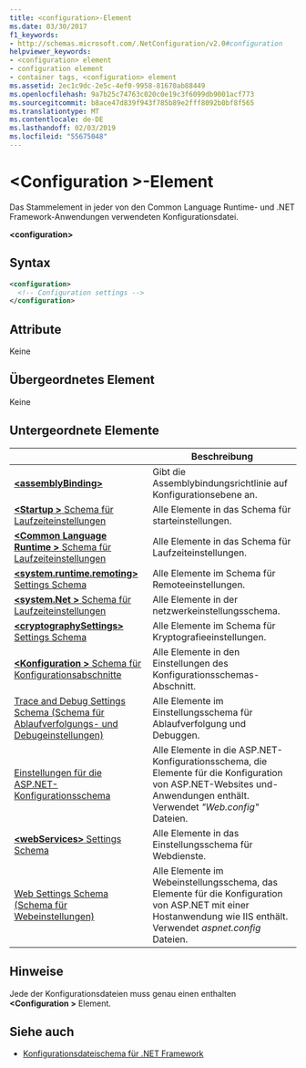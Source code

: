 ```yaml
---
title: <configuration>-Element
ms.date: 03/30/2017
f1_keywords:
- http://schemas.microsoft.com/.NetConfiguration/v2.0#configuration
helpviewer_keywords:
- <configuration> element
- configuration element
- container tags, <configuration> element
ms.assetid: 2ec1c9dc-2e5c-4ef0-9958-81670ab88449
ms.openlocfilehash: 9a7b25c74763c020c0e19c3f6099db9001acf773
ms.sourcegitcommit: b8ace47d839f943f785b89e2fff8092b0bf8f565
ms.translationtype: MT
ms.contentlocale: de-DE
ms.lasthandoff: 02/03/2019
ms.locfileid: "55675048"
---
```

# <a name="configuration-element"></a>\<Configuration >-Element

Das Stammelement in jeder von den Common Language Runtime- und .NET Framework-Anwendungen verwendeten Konfigurationsdatei.

**\<configuration>**

## <a name="syntax"></a>Syntax

```xml
<configuration>
  <!-- Configuration settings -->
</configuration>
```

## <a name="attributes"></a>Attribute

Keine

## <a name="parent-element"></a>Übergeordnetes Element

Keine

## <a name="child-elements"></a>Untergeordnete Elemente

|     | Beschreibung |
| --- | ----------- |
| [**\<assemblyBinding>**](~/docs/framework/configure-apps/file-schema/assemblybinding-element-for-configuration.md) | Gibt die Assemblybindungsrichtlinie auf Konfigurationsebene an.|
| [**\<Startup >** Schema für Laufzeiteinstellungen](~/docs/framework/configure-apps/file-schema/startup/index.md) | Alle Elemente in das Schema für starteinstellungen. |
| [**\<Common Language Runtime >** Schema für Laufzeiteinstellungen](~/docs/framework/configure-apps/file-schema/runtime/index.md) | Alle Elemente in das Schema für Laufzeiteinstellungen. |
| [**\<system.runtime.remoting>** Settings Schema](https://docs.microsoft.com/previous-versions/dotnet/netframework-4.0/z415cf9a(v=vs.100)) | Alle Elemente im Schema für Remoteeinstellungen. |
| [**\<system.Net >** Schema für Laufzeiteinstellungen](~/docs/framework/configure-apps/file-schema/network/index.md) | Alle Elemente in der netzwerkeinstellungsschema. |
| [**\<cryptographySettings>** Settings Schema](~/docs/framework/configure-apps/file-schema/cryptography/index.md) | Alle Elemente im Schema für Kryptografieeinstellungen. |
| [**\<Konfiguration >** Schema für Konfigurationsabschnitte](~/docs/framework/configure-apps/file-schema/configuration-sections-schema.md) | Alle Elemente in den Einstellungen des Konfigurationsschemas-Abschnitt. |
| [Trace and Debug Settings Schema (Schema für Ablaufverfolgungs- und Debugeinstellungen)](~/docs/framework/configure-apps/file-schema/trace-debug/index.md) | Alle Elemente im Einstellungsschema für Ablaufverfolgung und Debuggen. |
| [Einstellungen für die ASP.NET-Konfigurationsschema](https://docs.microsoft.com/previous-versions/dotnet/netframework-4.0/b5ysx397(v=vs.100)) | Alle Elemente in die ASP.NET-Konfigurationsschema, die Elemente für die Konfiguration von ASP.NET-Websites und-Anwendungen enthält. Verwendet *"Web.config"* Dateien. |
| [**\<webServices>** Settings Schema](https://docs.microsoft.com/previous-versions/dotnet/netframework-4.0/cctwteet(v=vs.100)) | Alle Elemente in das Einstellungsschema für Webdienste. |
| [Web Settings Schema (Schema für Webeinstellungen)](~/docs/framework/configure-apps/file-schema/web/index.md) | Alle Elemente im Webeinstellungsschema, das Elemente für die Konfiguration von ASP.NET mit einer Hostanwendung wie IIS enthält. Verwendet *aspnet.config* Dateien. |

## <a name="remarks"></a>Hinweise

Jede der Konfigurationsdateien muss genau einen enthalten  **\<Configuration >** Element.

## <a name="see-also"></a>Siehe auch

- [Konfigurationsdateischema für .NET Framework](~/docs/framework/configure-apps/file-schema/index.md)
